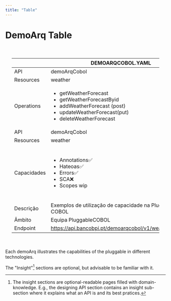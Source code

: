 ```yaml
---
title: "Table"
---
```





# DemoArq Table
<style>
.markdown-table {
    max-width: 500%;
	padding: 20px;
}
</style>

<div class="markdown-table">

|    | DEMOARQCOBOL.YAML	|	DEMOARQBPI.YAML	| 	DEMOARQNNNOF.YAML DEMOARQNNNOFNET.YAML	|	DEMOARQINTEGRATION.YAML|DEMOARQBPM.YAML| 	 DEMOARQNOSQL.YAML|
| --- | -------------     | -------------   | ---------------------------------------   | -------------          |-----          | -------------      |
|	API	|	demoArqCobol	|	demoArqBPI	|	demoArqNnnof	|	demoArqIntegration	|	demoArqBPM	|	demoArqNoSQL	|
|	Resources	|	weather	|	weather annotations	|	pet	|	iban …	|	clientEvalProcess	|	weather	|
|	Operations|		<ul><li>getWeatherForecast</li><li>getWeatherForecastByid </li><li>addWeatherForecast (post)</li><li>updateWeatherForecast(put) </li><li>deleteWeatherForecast</li></ul>	|	<ul><li>getWeatherForecast</li><li>getWeatherForecastByid </li><li>addWeatherForecast (post)</li><li>updateWeatherForecast(put) </li><li>deleteWeatherForecast</li></ul>	|	<ul><li>getOneOfPets</li><li>getAnyOfPets</li><li>postOneOfPets </li><li>postAnyOfPet</li></ul>	|	<ul><li>getGEOSIBAM</li><li>getSM…</li></ul>	|	<ul><li>postinicialProcessoAvaliacao </li><li>getProcessosAvaliacaoClientes</li><li>putDescricaoCliente</li><li>getClientStatus</li></ul> |	<ul><li>getWeatherForecast</li><li>getWeatherForecastByid </li><li>addWeatherForecast (post)</li><li>updateWeatherForecast(put) </li><li>deleteWeatherForecast</li></ul>	|
|	API	|	demoArqCobol	|	demoArqBPI	|	demoArqNnnof	|	demoArqIntegration	|	demoArqBPM	|	demoArqNoSQL	|
|	Resources	|	weather	|	weather annotations	|	pet	|	iban …	|	clientEvalProcess	|	weather	|
|	Capacidades	| <ul><li>Annotations:white_check_mark:</li><li>Hateoas:white_check_mark:</li><li>Errors:white_check_mark:</li><li>SCA:x:</li><li>Scopes wip</li></ul>| <ul><li>Dbs (PostgreSQL)?</li><li>Annotations:white_check_mark:</li><li>Hateoas?</li><li>Errors:white_check_mark:</li><li>SCA:white_check_mark:</li><li>API->API:white_check_mark:</li><li>Scopes wip</li></ul> | <ul><li>OneOf:white_check_mark:</li><li>AnyOf:white_check_mark:</li><li>AllOf:white_check_mark:</li><li>Hateoas:white_check_mark:</li><li>Errors:white_check_mark:</li></ul>	|	<ul><li>Geos</li><li>ServiceModel:x:</li><li>Stored Procedures T-SQL (SQLSERVER)?</li><li>StoredProcedures PL/SQL</li><li>(Oracle)?</li></ul>	|	Camunda :x:	|	mongoDB?	|
|	Descrição	|	Exemplos de utilização de capacidade na Pluggable COBOL	|	Exemplos de utilização de capacidades na Pluggable .NET	|	Exemplos de utilização de capacidades na Pluggable .NET e Pluggable COBOL	|	Exemplos de integração	|	<DELAYED>	|	Exemplos de utilização de capacidades na Pluggable .NET	|
|	Âmbito	|	Equipa PluggableCOBOL	|	Equipa Omni	|	Equipa Pluggable .NET e COBOL	|	Equipa Pluggable .NET	|		|	Equipa Pluggable .NET |
|	Endpoint	|	https://api.bancobpi.pt/demoarqcobol/v1/weatherforecast	|	https://api.bancobpi.pt/demoarqbpi/v1/weatherforecast	|	https://api.bancobpi.pt/demoarqnnnofcobol/v1/xxxxpets	|	https://api.bancobpi.pt/demoarqbpi/v1/???	|		|	https://api.bancobpi.pt/demoarqbpi/v1/weatherforecast	|

</div>

	
Each demoArq illustrates the capabilities of the pluggable in different technologies.

The "Insight"[^1] sections are optional, but advisable to be familiar with it.

[^1]: The insight sections are optional-readable pages filled with domain-knowledge. 
	E.g.,  the designing API section contains an insight sub-section where it explains what an API is and its best pratices.
